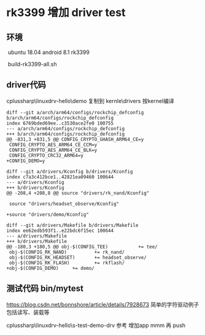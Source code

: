 # 					rk3399 增加 driver test

## 环境

​		ubuntu 18.04 android 8.1 rk3399

​       build-rk3399-all.sh

## driver代码  
cplussharp\linuxdrv-hello\demo
复制到 kernle\drivers
按kernel编译

```
diff --git a/arch/arm64/configs/rockchip_defconfig b/arch/arm64/configs/rockchip_defconfig
index 6769bded69ee..c3530ace2fe0 100755
--- a/arch/arm64/configs/rockchip_defconfig
+++ b/arch/arm64/configs/rockchip_defconfig
@@ -831,3 +831,5 @@ CONFIG_CRYPTO_GHASH_ARM64_CE=y
 CONFIG_CRYPTO_AES_ARM64_CE_CCM=y
 CONFIG_CRYPTO_AES_ARM64_CE_BLK=y
 CONFIG_CRYPTO_CRC32_ARM64=y
+CONFIG_DEMO=y
```

```
diff --git a/drivers/Kconfig b/drivers/Kconfig
index c7a3c412bce1..42821ea09460 100644
--- a/drivers/Kconfig
+++ b/drivers/Kconfig
@@ -208,4 +208,8 @@ source "drivers/rk_nand/Kconfig"

 source "drivers/headset_observe/Kconfig"

+source "drivers/demo/Kconfig"
```

```
diff --git a/drivers/Makefile b/drivers/Makefile
index ee62edb593f1..e22bdc6f15ec 100644
--- a/drivers/Makefile
+++ b/drivers/Makefile
@@ -180,3 +180,5 @@ obj-$(CONFIG_TEE)           += tee/
 obj-$(CONFIG_RK_NAND)          += rk_nand/
 obj-$(CONFIG_RK_HEADSET)       += headset_observe/
 obj-$(CONFIG_RK_FLASH)         += rkflash/
+obj-$(CONFIG_DEMO)     += demo/
```

## 测试代码 bin/mytest
https://blog.csdn.net/bonnshore/article/details/7928673
简单的字符驱动例子包括读写、装载等

cplussharp\linuxdrv-hello\s-test-demo-drv
参考 增加app mmm 再 push


